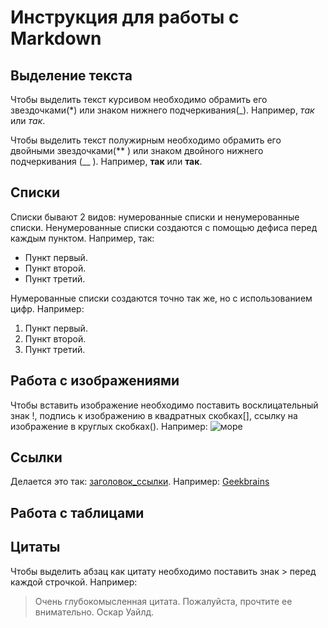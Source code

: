 # Инструкция для работы с Markdown

## Выделение текста
Чтобы выделить текст курсивом необходимо обрамить его звездочками(*) или знаком нижнего подчеркивания(_). Например, *так* или _так_.

Чтобы выделить текст полужирным необходимо обрамить его двойными звездочками(** ) или знаком двойного нижнего подчеркивания (__ ). Например, **так** или __так__.

## Списки
Cписки бывают 2 видов: нумерованные списки и ненумерованные списки. Ненумерованные списки создаются с помощью дефиса перед каждым пунктом. Например, так:
- Пункт первый.
- Пункт второй.
- Пункт третий.

Нумерованные списки создаются точно так же, но с использованием цифр. Например:
1. Пункт первый.
2. Пункт второй.
3. Пункт третий.

## Работа с изображениями
Чтобы вставить изображение необходимо поставить восклицательный знак !, подпись к изображению в квадратных скобках[], ссылку на изображение в круглых скобках(). Например:
![море](https://i.pinimg.com/originals/3d/4c/a0/3d4ca0c8501bfd1527efef818dbb6a14.jpg)

## Ссылки
Делается это так: [заголовок_ссылки](сама_ссылка). Например: [Geekbrains](gb.ru)

## Работа с таблицами

## Цитаты
Чтобы выделить абзац как цитату необходимо поставить знак > перед каждой строчкой. Например:
> Очень глубокомысленная цитата. 
> Пожалуйста, прочтите ее внимательно.
> Оскар Уайлд.
